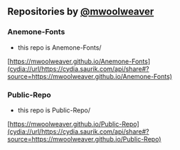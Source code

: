 ## Repositories by [@mwoolweaver](https://github.com/mwoolweaver)

### Anemone-Fonts

* this repo is Anemone-Fonts/

[https://mwoolweaver.github.io/Anemone-Fonts](cydia://url/https://cydia.saurik.com/api/share#?source=https://mwoolweaver.github.io/Anemone-Fonts)

### Public-Repo

* this repo is Public-Repo/

[https://mwoolweaver.github.io/Public-Repo](cydia://url/https://cydia.saurik.com/api/share#?source=https://mwoolweaver.github.io/Public-Repo)
